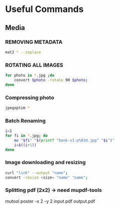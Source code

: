 # Useful Commands
## Media
### REMOVING METADATA
```sh
mat2 * --inplace
```
### ROTATING ALL IMAGES
```sh
for photo in *.jpg ;do
    convert $photo -rotate 90 $photo;
done
```
### Compressing photo
```sh
jpegoptim *
```
### Batch Renaming
```sh
i=1
for fi in *.jpg; do
    mv "$fi" "$(printf "book-v1-p%03d.jpg" "$i")"
    i=$((i+1))
done
```

### Image downloading and resizing
```sh
curl "link" --output "name";
convert -resize <size> "name" "name";
```

### Splitting pdf (2x2) -> need mupdf-tools
mutool poster -x 2 -y 2 input.pdf output.pdf
